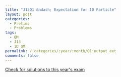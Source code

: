 ```yaml
---
title: "J13Q1 &ndash; Expectation for 1D Particle"
layout: post
categories:
  - Prelims
  - Problems
tags:
  - QM
  - J13
  - 1D QM
permalink: /:categories/:year/:month/Q1:output_ext
comments: false
---
```

<object data="2013J1Q.pdf" type="application/pdf" width="100%" height="500"></object>
<div class="message"><a href='https://princetonprelim.com/prelim/30/'>Check for solutions to this year's exam</a></div>